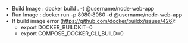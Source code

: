 - Build Image : docker build . -t @username/node-web-app
- Run Image : docker run -p 8080:8080 -d @username/node-web-app
- If build image error (https://github.com/docker/buildx/issues/426):
  - export DOCKER_BUILDKIT=0
  - export COMPOSE_DOCKER_CLI_BUILD=0
